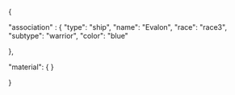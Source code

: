{

"association" : {
"type": "ship",
"name": "Evalon",
"race": "race3",
"subtype": "warrior",
"color": "blue"

},

"material": {
}

}
 
